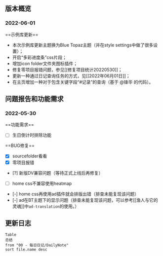 ```toc
```
## 版本概览
### 2022-06-01
==示例库更新==
- 本次示例库更新主题换为Blue Topaz主题（并在style settings中做了很多设置）；
- 开启“多彩进度条”css片段；
- 增加icon folder文件夹图标插件；
- 修复零项目报错问题，参见[[修复项目统计20220530]]；
- 更新一种通过日记查询任务的方式，见[[2022年06月01日]]；
- 在主页增加一种对于包含关键字段“\#记录”的查询（基于 @锋华 的代码）。


## 问题报告和功能需求
### 2022-05-30
==功能需求==
- [ ] 生日倒计时排除功能

==BUG修复==
- [x] sourcefolder看看
- [x] 零项目报错
- [?] 新版DV兼容问题（等待正式上线后再修复）
- [ ] home css不兼容使用heatmap
- [-] home css再使用ad插件就会排版出错（排查未能复现该问题）
- [-] ad在BT主题下的显示问题（排查未能复现该问题，可以参考[[渔人与它的灵魂]]中`ad-translation`的使用。）
## 更新日志
```dataview
Table
总结
from "00 - 每日日记/DailyNote"
sort file.name desc
```